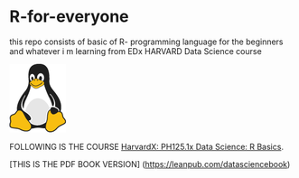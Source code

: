# R-for-everyone
this repo consists of basic of R- programming language for the beginners 
and whatever i m learning from EDx HARVARD Data Science course

![Tux, the Linux mascot](tux.png)

FOLLOWING IS THE COURSE [HarvardX: PH125.1x Data Science: R Basics](https://courses.edx.org/courses/course-v1:HarvardX+PH125.1x+1T2020/course/).

[THIS IS THE PDF BOOK VERSION] (https://leanpub.com/datasciencebook)
